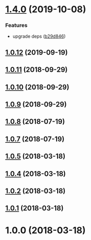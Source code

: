 <a name="1.4.0"></a>
# [1.4.0](https://github.com/GaiAma/cuid-cli/compare/v1.0.12...v1.4.0) (2019-10-08)


### Features

* upgrade deps ([b29d846](https://github.com/GaiAma/cuid-cli/commit/b29d846))



<a name="1.0.12"></a>
## [1.0.12](https://github.com/GaiAma/cuid-cli/compare/v1.0.11...v1.0.12) (2019-09-19)



<a name="1.0.11"></a>
## [1.0.11](https://github.com/GaiAma/cuid-cli/compare/v1.0.10...v1.0.11) (2018-09-29)



<a name="1.0.10"></a>
## [1.0.10](https://github.com/GaiAma/cuid-cli/compare/v1.0.9...v1.0.10) (2018-09-29)



<a name="1.0.9"></a>
## [1.0.9](https://github.com/GaiAma/cuid-cli/compare/v1.0.8...v1.0.9) (2018-09-29)



<a name="1.0.8"></a>
## [1.0.8](https://github.com/GaiAma/cuid-cli/compare/v1.0.7...v1.0.8) (2018-07-19)



<a name="1.0.7"></a>
## [1.0.7](https://github.com/GaiAma/cuid-cli/compare/v1.0.5...v1.0.7) (2018-07-19)



<a name="1.0.5"></a>
## [1.0.5](https://github.com/GaiAma/cuid-cli/compare/v1.0.4...v1.0.5) (2018-03-18)



<a name="1.0.4"></a>
## [1.0.4](https://github.com/GaiAma/cuid-cli/compare/v1.0.2...v1.0.4) (2018-03-18)



<a name="1.0.2"></a>
## [1.0.2](https://github.com/GaiAma/cuid-cli/compare/v1.0.1...v1.0.2) (2018-03-18)



<a name="1.0.1"></a>
## [1.0.1](https://github.com/GaiAma/cuid-cli/compare/v1.0.0...v1.0.1) (2018-03-18)



<a name="1.0.0"></a>
# 1.0.0 (2018-03-18)




